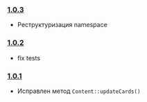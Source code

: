### [1.0.3]
* Реструктуризация namespace

### [1.0.2]
* fix tests

### [1.0.1]
* Исправлен метод `Content::updateCards()`

[1.0.3]: https://github.com/Dakword/WBSeller/compare/1.0.2...1.0.3
[1.0.2]: https://github.com/Dakword/WBSeller/compare/1.0.1...1.0.2
[1.0.1]: https://github.com/Dakword/WBSeller/compare/1.0.0...1.0.1